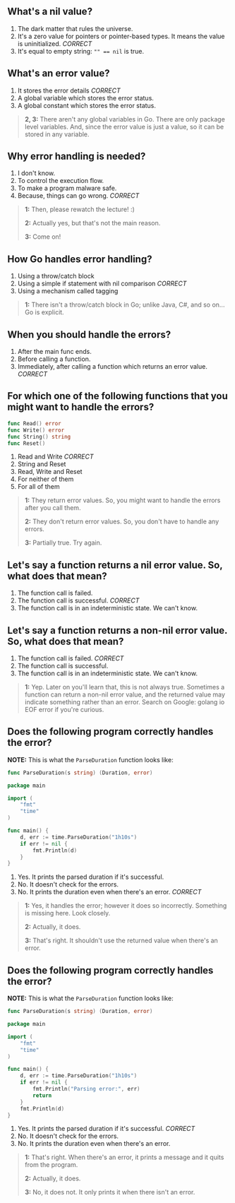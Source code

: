 ## What's a nil value?
1. The dark matter that rules the universe.
2. It's a zero value for pointers or pointer-based types. It means the value is uninitialized. *CORRECT*
3. It's equal to empty string: `"" == nil` is true.


## What's an error value?
1. It stores the error details *CORRECT*
2. A global variable which stores the error status.
3. A global constant which stores the error status.

> **2, 3:** There aren't any global variables in Go. There are only package level variables. And, since the error value is just a value, so it can be stored in any variable.
> 


## Why error handling is needed?
1. I don't know.
2. To control the execution flow.
3. To make a program malware safe.
4. Because, things can go wrong. *CORRECT*

> **1:** Then, please rewatch the lecture! :)
>
> **2:** Actually yes, but that's not the main reason. 
> 
> **3:** Come on!


## How Go handles error handling?
1. Using a throw/catch block
2. Using a simple if statement with nil comparison *CORRECT*
3. Using a mechanism called tagging

> **1:** There isn't a throw/catch block in Go; unlike Java, C#, and so on... Go is explicit.


## When you should handle the errors?
1. After the main func ends.
2. Before calling a function.
3. Immediately, after calling a function which returns an error value. *CORRECT*


## For which one of the following functions that you might want to handle the errors?
```go
func Read() error
func Write() error
func String() string
func Reset()
```
1. Read and Write *CORRECT*
2. String and Reset
3. Read, Write and Reset
4. For neither of them
5. For all of them

> **1:** They return error values. So, you might want to handle the errors after you call them.
> 
> **2:** They don't return error values. So, you don't have to handle any errors.
> 
> **3:** Partially true. Try again.


## Let's say a function returns a nil error value. So, what does that mean?
1. The function call is failed.
2. The function call is successful. *CORRECT*
3. The function call is in an indeterministic state. We can't know.


## Let's say a function returns a non-nil error value. So, what does that mean?
1. The function call is failed. *CORRECT*
2. The function call is successful.
3. The function call is in an indeterministic state. We can't know.

> **1:** Yep. Later on you'll learn that, this is not always true. Sometimes a function can return a non-nil error value, and the returned value may indicate something rather than an error. Search on Google: golang io EOF error if you're curious.


## Does the following program correctly handles the error?

**NOTE:** This is what the `ParseDuration` function looks like:

```go
func ParseDuration(s string) (Duration, error)
```

```go
package main

import (
	"fmt"
	"time"
)

func main() {
	d, err := time.ParseDuration("1h10s")
	if err != nil {
		fmt.Println(d)
	}
}
```
1. Yes. It prints the parsed duration if it's successful.
2. No. It doesn't check for the errors.
3. No. It prints the duration even when there's an error. *CORRECT*

> **1:** Yes, it handles the error; however it does so incorrectly. Something is missing here. Look closely.
> 
> **2:** Actually, it does.
> 
> **3:** That's right. It shouldn't use the returned value when there's an error.


## Does the following program correctly handles the error?

**NOTE:** This is what the `ParseDuration` function looks like:

```go
func ParseDuration(s string) (Duration, error)
```

```go
package main

import (
	"fmt"
	"time"
)

func main() {
	d, err := time.ParseDuration("1h10s")
	if err != nil {
        fmt.Println("Parsing error:", err)
        return
    }
    fmt.Println(d)
}
```
1. Yes. It prints the parsed duration if it's successful. *CORRECT*
2. No. It doesn't check for the errors.
3. No. It prints the duration even when there's an error.

> **1:** That's right. When there's an error, it prints a message and it quits from the program.
> 
> **2:** Actually, it does.
> 
> **3:** No, it does not. It only prints it when there isn't an error.